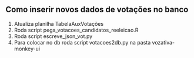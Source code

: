## Como inserir novos dados de votações no banco

1. Atualiza planilha TabelaAuxVotações
2. Roda script pega_votacoes_candidatos_reeleicao.R
3. Roda script escreve_json_vot.py
4. Para colocar no db roda script votacoes2db.py na pasta vozativa-monkey-ui
